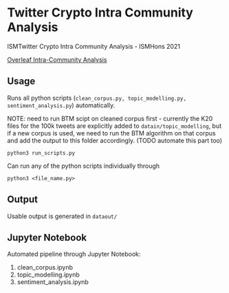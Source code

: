 # Twitter Crypto Intra Community Analysis
ISMTwitter Crypto Intra Community Analysis - ISMHons 2021

[Overleaf Intra-Community Analysis](https://www.overleaf.com/project/60be345cbd71c045f451e5d1)


## Usage
Runs all python scripts (`clean_corpus.py, topic_modelling.py, sentiment_analysis.py`) automatically.

NOTE: need to run BTM scipt on cleaned corpus first - currently the K20 files for the 100k tweets are
explicitly added to `datain/topic_modelling`, but if a new corpus is used, we need to run the BTM
algorithm on that corpus and add the output to this folder accordingly. (TODO automate this part too)

```python3 run_scripts.py```

Can run any of the python scripts individually through

```python3 <file_name.py>```

## Output
Usable output is generated in `dataout/`

## Jupyter Notebook

Automated pipeline through Jupyter Notebook:
1. clean_corpus.ipynb
2. topic_modelling.ipynb
3. sentiment_analysis.ipynb
